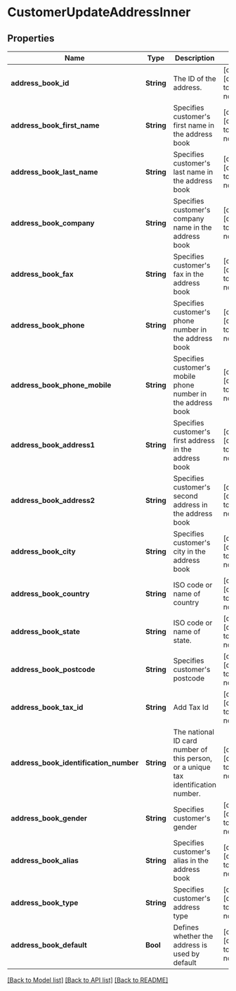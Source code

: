 # CustomerUpdateAddressInner


## Properties
Name | Type | Description | Notes
------------ | ------------- | ------------- | -------------
**address_book_id** | **String** | The ID of the address. | [optional] [default to nothing]
**address_book_first_name** | **String** | Specifies customer&#39;s first name in the address book | [optional] [default to nothing]
**address_book_last_name** | **String** | Specifies customer&#39;s last name in the address book | [optional] [default to nothing]
**address_book_company** | **String** | Specifies customer&#39;s company name in the address book | [optional] [default to nothing]
**address_book_fax** | **String** | Specifies customer&#39;s fax in the address book | [optional] [default to nothing]
**address_book_phone** | **String** | Specifies customer&#39;s phone number in the address book | [optional] [default to nothing]
**address_book_phone_mobile** | **String** | Specifies customer&#39;s mobile phone number in the address book | [optional] [default to nothing]
**address_book_address1** | **String** | Specifies customer&#39;s first address in the address book | [optional] [default to nothing]
**address_book_address2** | **String** | Specifies customer&#39;s second address in the address book | [optional] [default to nothing]
**address_book_city** | **String** | Specifies customer&#39;s city in the address book | [optional] [default to nothing]
**address_book_country** | **String** | ISO code or name of country | [optional] [default to nothing]
**address_book_state** | **String** | ISO code or name of state. | [optional] [default to nothing]
**address_book_postcode** | **String** | Specifies customer&#39;s postcode | [optional] [default to nothing]
**address_book_tax_id** | **String** | Add Tax Id | [optional] [default to nothing]
**address_book_identification_number** | **String** | The national ID card number of this person, or a unique tax identification number. | [optional] [default to nothing]
**address_book_gender** | **String** | Specifies customer&#39;s gender | [optional] [default to nothing]
**address_book_alias** | **String** | Specifies customer&#39;s alias in the address book | [optional] [default to nothing]
**address_book_type** | **String** | Specifies customer&#39;s address type | [optional] [default to nothing]
**address_book_default** | **Bool** | Defines whether the address is used by default | [optional] [default to nothing]


[[Back to Model list]](../README.md#models) [[Back to API list]](../README.md#api-endpoints) [[Back to README]](../README.md)



